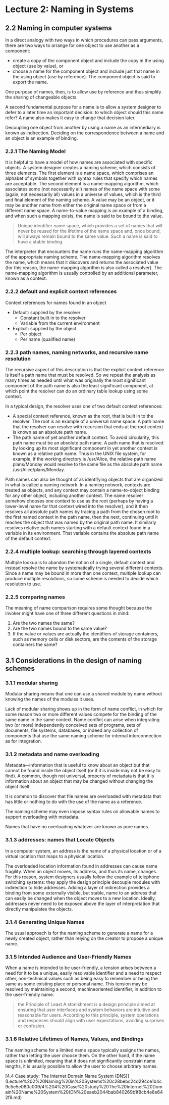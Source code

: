 # Lecture 2: Naming in Systems

## 2.2 Naming in computer systems

In a direct analogy with two ways in which procedures can pass arguments, there are two ways to arrange for one object to use another as a component:

- create a copy of the component object and include the copy in the using object (use by value), or
- choose a name for the component object and include just that name in the using object (use by reference). The component object is said to export the name.

One purpose of names, then, is to allow use by reference and thus simplify the sharing of changeable objects.

A second fundamental purpose for a name is to allow a system designer to defer to a later time an important decision: to which object should this name refer? A name also makes it easy to change that decision later.

Decoupling one object from another by using a name as an intermediary is known as indirection. Deciding on the correspondence between a name and an object is an example of binding.

### 2.2.1 The Naming Model

It is helpful to have a model of how names are associated with specific objects. A system designer creates a naming scheme, which consists of three elements. The first element is a name space, which comprises an alphabet of symbols together with syntax rules that specify which names are acceptable.  The second element is a name-mapping algorithm, which associates some (not necessarily all) names of the name space with some (again, not necessarily all) values in a universe of values, which is the third and final element of the naming scheme.  A value may be an object, or it may be another name from either the original name space or from a different name space.  A name-to-value mapping is an example of a binding, and when such a mapping exists, the name is said to be bound to the value.

> Unique identifier name space, which provides a set of names that will never be reused for the lifetime of the name space and, once bound, will always remain bound to the same value. Such a name is said to have a stable binding.
> 

The interpreter that encounters the name runs the name-mapping algorithm of the appropriate naming scheme.  The name-mapping algorithm resolves the name, which means that it discovers and returns the associated value (for this reason, the name-mapping algorithm is also called a resolver).  The name-mapping algorithm is usually controlled by an additional parameter, known as a context.

### 2.2.2 default and explicit context references

Context references for names found in an object

- Default: supplied by the resolver
    - Constant built in to the resolver
    - Variable from the current environment
- Explicit: supplied by the object
    - Per object
    - Per name (qualified name)

### 2.2.3 path names, naming networks, and recursive name resolution

The recursive aspect of this description is that the explicit context reference is itself a path name that must be resolved. So we repeat the analysis as many times as needed until what was originally the most significant component of the path name is also the least significant component, at which point the resolver can do an ordinary table lookup using some context.

In a typical design, the resolver uses one of two default context references:

- A special context reference, known as the root, that is built in to the resolver. The root is an example of a universal name space.  A path name that the resolver can resolve with recursion that ends at the root context is known as an absolute path name.
- The path name of yet another default context.  To avoid circularity, this path name must be an absolute path name.  A path name that is resolved by looking up its most significant component in yet another context is known as a relative path name. Thus in the UNIX file system, for example, if the working directory is /usr/Alice, the relative path name plans/Monday would resolve to the same file as the absolute path name /usr/Alice/plans/Monday.

Path names can also be thought of as identifying objects that are organized in what is called a naming network. In a naming network, contexts are treated as objects, and any context may contain a name-to-object binding for any other object, including another context. The name resolver somehow chooses one context to use as the root (perhaps by having a lower-level name for that context wired into the resolver), and it then resolves all absolute path names by tracing a path from the chosen root to the first named context in the path name, then the next, continuing until it reaches the object that was named by the original path name. It similarly resolves relative path names starting with a default context found in a variable in its environment. That variable contains the absolute path name of the default context.

### 2.2.4 multiple lookup: searching through layered contexts

Multiple lookup is to abandon the notion of a single, default context and instead resolve the name by systematically trying several different contexts. Since a name may be bound in more than one context, multiple lookup can produce multiple resolutions, so some scheme is needed to decide which resolution to use.

### 2.2.5 comparing names

The meaning of name comparison requires some thought because the invoker might have one of three different questions in mind:

1. Are the two names the same?
2. Are the two names bound to the same value?
3. If the value or values are actually the identifiers of storage containers, such as memory cells or disk sectors, are the contents of the storage containers the same?

## 3.1 Considerations in the design of naming schemes

### 3.1.1 modular sharing

Modular sharing means that one can use a shared module by name without knowing the names of the modules it uses.

Lack of modular sharing shows up in the form of name conflict, in which for some reason two or more different values compete for the binding of the same name in the same context. Name conflict can arise when integrating two (or more) independently conceived sets of programs, sets of documents, file systems, databases, or indeed any collection of components that use the same naming scheme for internal interconnection as for integration.

### 3.1.2 metadata and name overloading

Metadata—information that is useful to know about an object but that cannot be found inside the object itself (or if it is inside may not be easy to find). A common, though not universal, property of metadata is that it is information about an object that may be changed without changing the object itself.

It is common to discover that file names are overloaded with metadata that has little or nothing to do with the use of the name as a reference.

The naming scheme may even impose syntax rules on allowable names to support overloading with metadata.

Names that have no overloading whatever are known as pure names.

### 3.1.3 addresses: names that Locate Objects

In a computer system, an address is the name of a physical location or of a virtual location that maps to a physical location.

The overloaded location information found in addresses can cause name fragility. When an object moves, its address, and thus its name, changes. For this reason, system designers usually follow the example of telephone switching systems: they apply the design principle decouple modules with indirection to hide addresses. Adding a layer of indirection provides a binding from some externally visible, but stable, name to an address that can easily be changed when the object moves to a new location. Ideally, addresses never need to be exposed above the layer of interpretation that directly manipulates the objects.

### 3.1.4 Generating Unique Names

The usual approach is for the naming scheme to generate a name for a newly created object, rather than relying on the creator to propose a unique name.

### 3.1.5 Intended Audience and User-Friendly Names

When a name is intended to be user-friendly, a tension arises between a need for it to be a unique, easily resolvable identifier and a need to respect other, non-technical values such as being easy to remember or being the same as some existing place or personal name. This tension may be resolved by maintaining a second, machineoriented identifier, in addition to the user-friendly name.

> the Principle of Least A stonishment is a design principle aimed at ensuring that user interfaces and system behaviors are intuitive and reasonable for users. According to this principle, system operations and responses should align with user expectations, avoiding surprises or confusion.
> 

### 3.1.6 Relative Lifetimes of Names, Values, and Bindings

The naming scheme for a limited name space typically assigns the names, rather than letting the user choose them. On the other hand, if the name space is unlimited, meaning that it does not significantly constrain name lengths, it is usually possible to allow the user to choose arbitrary names.

[4.4 Case study: The Internet Domain Name System (DNS)](Lecture%202%20Naming%20in%20Systems%20c28bebc24d294ce1b4c9c5e5e080c009/4%204%20Case%20study%20The%20Internet%20Domain%20Name%20System%20(DN%20eaeb2044bab840269b1f8cb4e8e642f9.md)